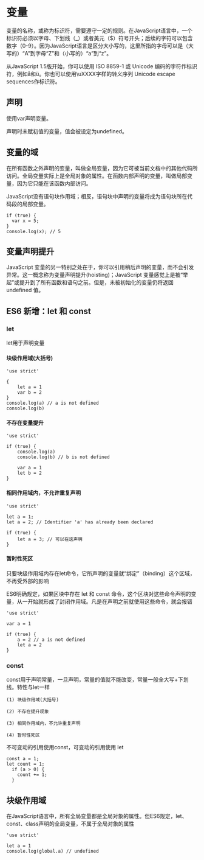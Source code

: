 # 变量

变量的名称，或称为标识符，需要遵守一定的规则。在JavaScript语言中，一个标识符必须以字母、下划线（_）或者美元（$）符号开头；后续的字符可以包含数字（0-9）。因为JavaScript语言是区分大小写的，这里所指的字母可以是（大写的）“A”到字母“Z”和（小写的）“a”到“z”。

从JavaScript 1.5版开始，你可以使用 ISO 8859-1 或 Unicode 编码的字符作标识符，例如å和ü。你也可以使用\uXXXX字样的转义序列 Unicode escape sequences作标识符。

## 声明

使用var声明变量。 

声明时未赋初值的变量，值会被设定为undefined。

## 变量的域

在所有函数之外声明的变量，叫做全局变量，因为它可被当前文档中的其他代码所访问。全局变量实际上是全局对象的属性。在函数内部声明的变量，叫做局部变量，因为它只能在该函数内部访问。

JavaScript没有语句块作用域；相反，语句块中声明的变量将成为语句块所在代码段的局部变量。

    if (true) {
      var x = 5;
    }
    console.log(x); // 5

## 变量声明提升

JavaScript 变量的另一特别之处在于，你可以引用稍后声明的变量，而不会引发异常。这一概念称为变量声明提升(hoisting)；JavaScript 变量感觉上是被“举起”或提升到了所有函数和语句之前。但是，未被初始化的变量仍将返回 undefined 值。

## ES6 新增：let 和 const

### let

let用于声明变量

#### 块级作用域(大括号)

	'use strict'
	
	{
		let a = 1
		var b = 2
	}
	console.log(a) // a is not defined
	console.log(b)

#### 不存在变量提升

	'use strict'
	
	if (true) {
		console.log(a)
		console.log(b) // b is not defined
		
		var a = 1
		let b = 2
	}

#### 相同作用域内，不允许重复声明

	'use strict'
	
	let a = 1;
	let a = 2; // Identifier 'a' has already been declared
	
	if (true) {
		let a = 3; // 可以在这声明
	}

#### 暂时性死区

只要块级作用域内存在let命令，它所声明的变量就“绑定”（binding）这个区域，不再受外部的影响

ES6明确规定，如果区块中存在 let 和 const 命令，这个区块对这些命令声明的变量，从一开始就形成了封闭作用域。凡是在声明之前就使用这些命令，就会报错

	'use strict'
	
	var a = 1
	
	if (true) {
		a = 2 // a is not defined
		let a = 2
	}

### const

const用于声明常量，一旦声明，常量的值就不能改变，常量一般全大写+下划线。特性与let一样

	(1) 块级作用域(大括号)
	
	(2) 不存在提升现象
	
	(3) 相同作用域内，不允许重复声明
	
	(4) 暂时性死区

不可变动的引用使用const，可变动的引用使用 let

	const a = 1;
	let count = 1;
	  if (a > 0) {
	    count += 1;
	  }

## 块级作用域

在JavaScript语言中，所有全局变量都是全局对象的属性。但ES6规定，let、const、class声明的全局变量，不属于全局对象的属性

	'use strict'
	
	let a = 1
	console.log(global.a) // undefined
